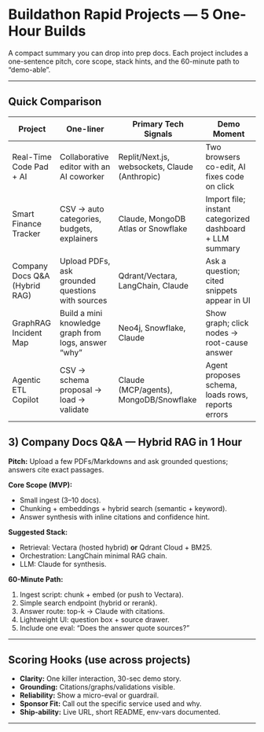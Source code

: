 # Buildathon Rapid Projects — 5 One-Hour Builds

A compact summary you can drop into prep docs. Each project includes a one-sentence pitch, core scope, stack hints, and the 60-minute path to “demo-able”.

---

## Quick Comparison

| Project | One-liner | Primary Tech Signals | Demo Moment |
|---|---|---|---|
| Real-Time Code Pad + AI | Collaborative editor with an AI coworker | Replit/Next.js, websockets, Claude (Anthropic) | Two browsers co-edit, AI fixes code on click |
| Smart Finance Tracker | CSV → auto categories, budgets, explainers | Claude, MongoDB Atlas or Snowflake | Import file; instant categorized dashboard + LLM summary |
| Company Docs Q&A (Hybrid RAG) | Upload PDFs, ask grounded questions with sources | Qdrant/Vectara, LangChain, Claude | Ask a question; cited snippets appear in UI |
| GraphRAG Incident Map | Build a mini knowledge graph from logs, answer “why” | Neo4j, Snowflake, Claude | Show graph; click nodes → root-cause answer |
| Agentic ETL Copilot | CSV → schema proposal → load → validate | Claude (MCP/agents), MongoDB/Snowflake | Agent proposes schema, loads rows, reports errors |


## 3) Company Docs Q&A — Hybrid RAG in 1 Hour

**Pitch:** Upload a few PDFs/Markdowns and ask grounded questions; answers cite exact passages.

**Core Scope (MVP):**
- Small ingest (3–10 docs).
- Chunking + embeddings + hybrid search (semantic + keyword).
- Answer synthesis with inline citations and confidence hint.

**Suggested Stack:**
- Retrieval: Vectara (hosted hybrid) **or** Qdrant Cloud + BM25.
- Orchestration: LangChain minimal RAG chain.
- LLM: Claude for synthesis.

**60-Minute Path:**
1. Ingest script: chunk + embed (or push to Vectara).
2. Simple search endpoint (hybrid or rerank).
3. Answer route: top-k → Claude with citations.
4. Lightweight UI: question box + source drawer.
5. Include one eval: “Does the answer quote sources?”

---

## Scoring Hooks (use across projects)

- **Clarity:** One killer interaction, 30-sec demo story.
- **Grounding:** Citations/graphs/validations visible.
- **Reliability:** Show a micro-eval or guardrail.
- **Sponsor Fit:** Call out the specific service used and why.
- **Ship-ability:** Live URL, short README, env-vars documented.

---